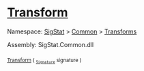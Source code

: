 # [Transform](./Map-100663623.md)

Namespace: [SigStat]() > [Common](./../../README.md) > [Transforms](./../README.md)

Assembly: SigStat.Common.dll

<sub>[Transform](./Map-100663623.md) ( <sub>[`Signature`](./../../Signature.md)</sub> signature )</sub>&nbsp; &nbsp; &nbsp; &nbsp; &nbsp; &nbsp; &nbsp; &nbsp; &nbsp;<sub></sub>
